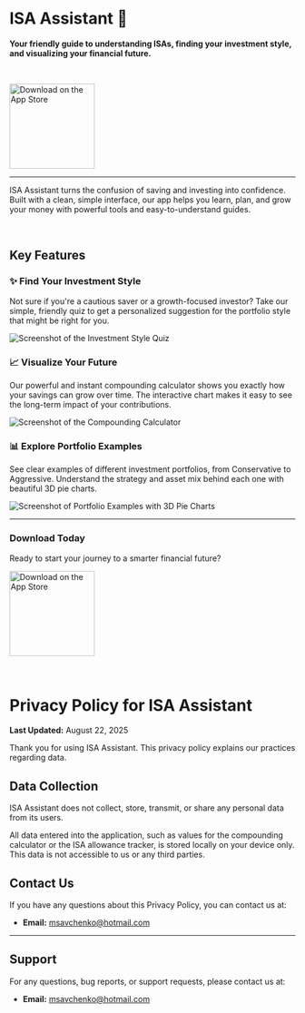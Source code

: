 # ISA Assistant 🍃

**Your friendly guide to understanding ISAs, finding your investment style, and visualizing your financial future.**

<br/>

[<img src="https://link.to.your.appstore.badge/badge.svg" alt="Download on the App Store" width="150">](https://your-app-store-link)

---

ISA Assistant turns the confusion of saving and investing into confidence. Built with a clean, simple interface, our app helps you learn, plan, and grow your money with powerful tools and easy-to-understand guides.

<br/>

## Key Features

### ✨ Find Your Investment Style
Not sure if you're a cautious saver or a growth-focused investor? Take our simple, friendly quiz to get a personalized suggestion for the portfolio style that might be right for you.

![Screenshot of the Investment Style Quiz](quiz_screenshot.png)

### 📈 Visualize Your Future
Our powerful and instant compounding calculator shows you exactly how your savings can grow over time. The interactive chart makes it easy to see the long-term impact of your contributions.

![Screenshot of the Compounding Calculator](calculator_chart.png)

### 📊 Explore Portfolio Examples
See clear examples of different investment portfolios, from Conservative to Aggressive. Understand the strategy and asset mix behind each one with beautiful 3D pie charts.

![Screenshot of Portfolio Examples with 3D Pie Charts](portfolios_view.png)

---

### Download Today

Ready to start your journey to a smarter financial future?

[<img src="https://link.to.your.appstore.badge/badge.svg" alt="Download on the App Store" width="150">](https://your-app-store-link)

<br/>


# Privacy Policy for ISA Assistant

**Last Updated:** August 22, 2025

Thank you for using ISA Assistant. This privacy policy explains our practices regarding data.

## Data Collection

ISA Assistant does not collect, store, transmit, or share any personal data from its users. 

All data entered into the application, such as values for the compounding calculator or the ISA allowance tracker, is stored locally on your device only. This data is not accessible to us or any third parties.

## Contact Us

If you have any questions about this Privacy Policy, you can contact us at:

* **Email:** msavchenko@hotmail.com

---
## Support

For any questions, bug reports, or support requests, please contact us at:

* **Email:** msavchenko@hotmail.com
